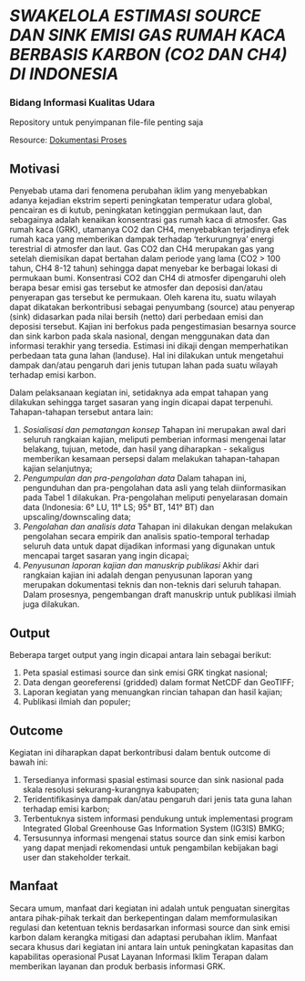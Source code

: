 # ***SWAKELOLA ESTIMASI SOURCE DAN SINK EMISI GAS RUMAH KACA BERBASIS KARBON (CO2 DAN CH4) DI INDONESIA***
### Bidang Informasi Kualitas Udara

Repository untuk penyimpanan file-file penting saja

Resource:
[Dokumentasi Proses](https://docs.google.com/document/d/1sYNEl5y2HcXz9y4PkrofNy4i5WdlXuQxtKMS2QLUo90/edit?usp=sharing)


## Motivasi
Penyebab utama dari fenomena perubahan iklim yang menyebabkan adanya kejadian ekstrim seperti peningkatan temperatur udara global, pencairan es di kutub, peningkatan ketinggian permukaan laut, dan sebagainya adalah kenaikan konsentrasi gas rumah kaca di atmosfer. Gas rumah kaca (GRK), utamanya CO2 dan CH4, menyebabkan terjadinya efek rumah kaca yang memberikan dampak terhadap ‘terkurungnya’ energi terestrial di atmosfer dan laut. Gas CO2 dan CH4 merupakan gas yang setelah diemisikan dapat bertahan dalam periode yang lama (CO2 > 100 tahun, CH4 8-12 tahun) sehingga dapat menyebar ke berbagai lokasi di permukaan bumi.
Konsentrasi CO2 dan CH4 di atmosfer dipengaruhi oleh berapa besar emisi gas tersebut ke atmosfer dan deposisi dan/atau penyerapan gas tersebut ke permukaan. Oleh karena itu, suatu wilayah dapat dikatakan berkontribusi sebagai penyumbang (source) atau penyerap (sink) didasarkan pada nilai bersih (netto) dari perbedaan emisi dan deposisi tersebut.
Kajian ini berfokus pada pengestimasian besarnya source dan sink karbon pada skala nasional, dengan menggunakan data dan informasi terakhir yang tersedia. Estimasi ini dikaji dengan memperhatikan perbedaan tata guna lahan (landuse). Hal ini dilakukan untuk mengetahui dampak dan/atau pengaruh dari jenis tutupan lahan pada suatu wilayah terhadap emisi karbon.

Dalam pelaksanaan kegiatan ini, setidaknya ada empat tahapan yang dilakukan sehingga target sasaran yang ingin dicapai dapat terpenuhi. Tahapan-tahapan tersebut antara lain:
1. _Sosialisasi dan pematangan konsep_
Tahapan ini merupakan awal dari seluruh rangkaian kajian, meliputi pemberian informasi mengenai latar belakang, tujuan, metode, dan hasil yang diharapkan - sekaligus memberikan kesamaan persepsi dalam melakukan tahapan-tahapan kajian selanjutnya;
2. _Pengumpulan dan pra-pengolahan data_
Dalam tahapan ini, pengunduhan dan pra-pengolahan data asli yang telah diinformasikan pada Tabel 1 dilakukan. Pra-pengolahan meliputi penyelarasan domain data (Indonesia: 6° LU, 11° LS; 95° BT, 141° BT) dan upscaling/downscaling data;
3. _Pengolahan dan analisis data_
Tahapan ini dilakukan dengan melakukan pengolahan secara empirik dan analisis spatio-temporal terhadap seluruh data untuk dapat dijadikan informasi yang digunakan untuk mencapai target sasaran yang ingin dicapai;
4. _Penyusunan laporan kajian dan manuskrip publikasi_
Akhir dari rangkaian kajian ini adalah dengan penyusunan laporan yang merupakan dokumentasi teknis dan non-teknis dari seluruh tahapan. Dalam prosesnya, pengembangan draft manuskrip untuk publikasi ilmiah juga dilakukan.

## Output
Beberapa target output yang ingin dicapai antara lain sebagai berikut:
1. Peta spasial estimasi source dan sink emisi GRK tingkat nasional;
2. Data dengan georeferensi (gridded) dalam format NetCDF dan GeoTIFF;
3. Laporan kegiatan yang menuangkan rincian tahapan dan hasil kajian;
4. Publikasi ilmiah dan populer;

## Outcome
Kegiatan ini diharapkan dapat berkontribusi dalam bentuk outcome di bawah ini:
1. Tersedianya informasi spasial estimasi source dan sink nasional pada skala resolusi sekurang-kurangnya kabupaten;
2. Teridentifikasinya dampak dan/atau pengaruh dari jenis tata guna lahan terhadap emisi karbon;
3. Terbentuknya sistem informasi pendukung untuk implementasi program Integrated Global Greenhouse Gas Information System (IG3IS) BMKG; 
4. Tersusunnya informasi mengenai status source dan sink emisi karbon yang dapat menjadi rekomendasi untuk pengambilan kebijakan bagi user dan stakeholder terkait.

## Manfaat
Secara umum, manfaat dari kegiatan ini adalah untuk penguatan sinergitas antara pihak-pihak terkait dan berkepentingan dalam memformulasikan regulasi dan ketentuan teknis berdasarkan informasi source dan sink emisi karbon dalam kerangka mitigasi dan adaptasi perubahan iklim. Manfaat secara khusus dari kegiatan ini antara lain untuk peningkatan kapasitas dan kapabilitas operasional Pusat Layanan Informasi Iklim Terapan dalam memberikan layanan dan produk berbasis informasi GRK.
